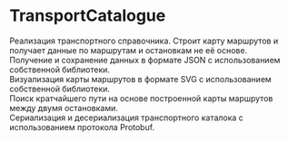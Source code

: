 # TransportCatalogue

Реализация транспортного справочника. 
Строит карту маршрутов и получает данные по маршрутам и остановкам не её основе.\
Получение и сохранение данных в формате JSON с использованием собственной библиотеки.\
Визуализация карты маршрутов в формате SVG с использованием собственной библиотеки.\
Поиск кратчайшего пути на основе построенной карты маршрутов между двумя остановками.\
Сериализация и десериализация транспортного каталока с использованием протокола Protobuf.
